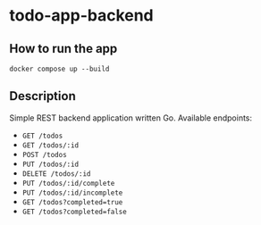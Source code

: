 # todo-app-backend

## How to run the app
```commandline
docker compose up --build
```

## Description
Simple REST backend application written Go.
Available endpoints:
- `GET /todos`
- `GET /todos/:id`
- `POST /todos`
- `PUT /todos/:id`
- `DELETE /todos/:id`
- `PUT /todos/:id/complete`
- `PUT /todos/:id/incomplete`
- `GET /todos?completed=true`
- `GET /todos?completed=false`

